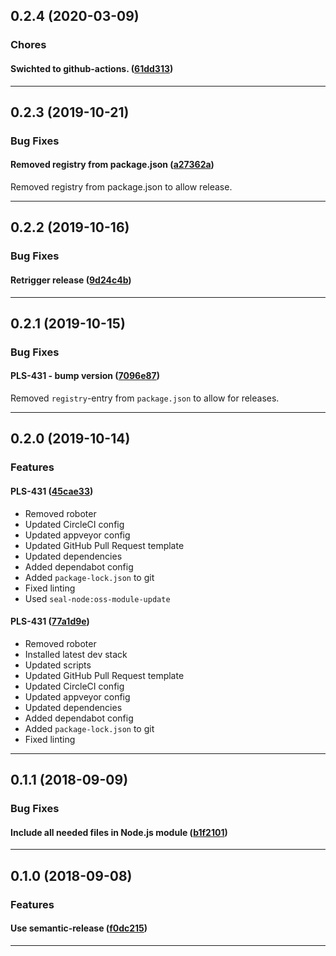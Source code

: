 ## 0.2.4 (2020-03-09)

### Chores


#### Swichted to github-actions. ([61dd313](https://github.com/sealsystems/node-state-machine/commit/61dd313))



---

## 0.2.3 (2019-10-21)

### Bug Fixes


#### Removed registry from package.json ([a27362a](https://github.com/sealsystems/node-state-machine/commit/a27362a))

Removed registry from package.json to allow release.


---

## 0.2.2 (2019-10-16)

### Bug Fixes


#### Retrigger release ([9d24c4b](https://github.com/sealsystems/node-state-machine/commit/9d24c4b))



---

## 0.2.1 (2019-10-15)

### Bug Fixes


#### PLS-431 - bump version ([7096e87](https://github.com/sealsystems/node-state-machine/commit/7096e87))

Removed `registry`-entry from `package.json` to allow for releases.


---

## 0.2.0 (2019-10-14)

### Features


#### PLS-431 ([45cae33](https://github.com/sealsystems/node-state-machine/commit/45cae33))

- Removed roboter
 - Updated CircleCI config
 - Updated appveyor config
 - Updated GitHub Pull Request template
 - Updated dependencies
 - Added dependabot config
 - Added `package-lock.json` to git
 - Fixed linting
 - Used `seal-node:oss-module-update`
#### PLS-431 ([77a1d9e](https://github.com/sealsystems/node-state-machine/commit/77a1d9e))

- Removed roboter
 - Installed latest dev stack
 - Updated scripts
 - Updated GitHub Pull Request template
 - Updated CircleCI config
 - Updated appveyor config
 - Updated dependencies
 - Added dependabot config
 - Added `package-lock.json` to git
 - Fixed linting


---

## 0.1.1 (2018-09-09)

### Bug Fixes


#### Include all needed files in Node.js module ([b1f2101](https://github.com/sealsystems/node-state-machine/commit/b1f2101))



---

## 0.1.0 (2018-09-08)

### Features


#### Use semantic-release ([f0dc215](https://github.com/sealsystems/node-state-machine/commit/f0dc215))



---
